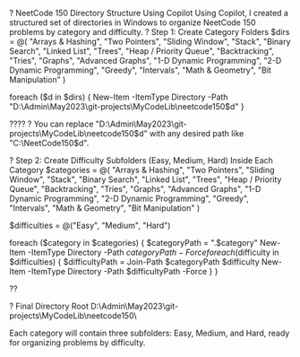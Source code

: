 ? NeetCode 150 Directory Structure Using Copilot
Using Copilot, I created a structured set of directories in Windows to organize NeetCode 150 problems by category and difficulty.
? Step 1: Create Category Folders
$dirs = @(
"Arrays & Hashing",
"Two Pointers",
"Sliding Window",
"Stack",
"Binary Search",
"Linked List",
"Trees",
"Heap / Priority Queue",
"Backtracking",
"Tries",
"Graphs",
"Advanced Graphs",
"1-D Dynamic Programming",
"2-D Dynamic Programming",
"Greedy",
"Intervals",
"Math & Geometry",
"Bit Manipulation"
)

foreach ($d in $dirs) {
New-Item -ItemType Directory -Path "D:\Admin\May2023\git-projects\MyCodeLib\neetcode150\$d"
}

????
? You can replace "D:\Admin\May2023\git-projects\MyCodeLib\neetcode150\$d" with any desired path like "C:\NeetCode150\$d".


? Step 2: Create Difficulty Subfolders (Easy, Medium, Hard) Inside Each Category
$categories = @(
"Arrays & Hashing",
"Two Pointers",
"Sliding Window",
"Stack",
"Binary Search",
"Linked List",
"Trees",
"Heap / Priority Queue",
"Backtracking",
"Tries",
"Graphs",
"Advanced Graphs",
"1-D Dynamic Programming",
"2-D Dynamic Programming",
"Greedy",
"Intervals",
"Math & Geometry",
"Bit Manipulation"
)

$difficulties = @("Easy", "Medium", "Hard")

foreach ($category in $categories) {
$categoryPath = ".\$category"
New-Item -ItemType Directory -Path $categoryPath -Force
foreach ($difficulty in $difficulties) {
$difficultyPath = Join-Path $categoryPath $difficulty
New-Item -ItemType Directory -Path $difficultyPath -Force
}
}

??

? Final Directory Root
D:\Admin\May2023\git-projects\MyCodeLib\neetcode150\


Each category will contain three subfolders: Easy, Medium, and Hard, ready for organizing problems by difficulty.


